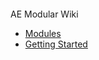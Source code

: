 <!-- Logo -->
<a href="#/" title="" class="active"><img src="https://docsify.js.org/_media/icon.svg" data-origin="https://docsify.js.org/_media/icon.svg" alt=""></a>

<!-- Title -->
AE Modular Wiki

* [Modules](/modules/)
* [Getting Started](/getting-started.md)